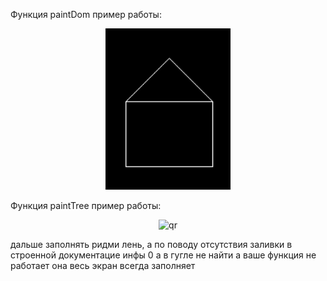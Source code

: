Функция paintDom
пример работы:

<p align="center">
 <img width="200px" src="img.png" alt="qr"/>
</p>

Функция paintTree
пример работы:

<p align="center">
 <img width="200px" src="img1.png" alt="qr"/>
</p>

дальше заполнять ридми лень, а по поводу отсутствия заливки в строенной документацие инфы 0 а в гугле не найти
а ваше функция не работает она весь экран всегда заполняет
